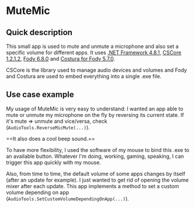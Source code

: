 # MuteMic
## Quick description
This small app is used to mute and unmute a microphone and also set a specific volume for different apps.
It uses [.NET Framework 4.8.1](https://dotnet.microsoft.com/en-us/download/dotnet-framework/net481), [CSCore 1.2.1.2](https://github.com/filoe/cscore), [Fody 6.8.0](https://github.com/Fody/Fody) and [Costura for Fody 5.7.0](https://github.com/Fody/Costura).

CSCore is the library used to manage audio devices and volumes and Fody and Costura are used to embed everything into a single .exe file.

## Use case example
My usage of MuteMic is very easy to understand: I wanted an app able to mute or unmute my microphone on the fly by reversing its current state.
If it's mute => unmute and vice/versa, check (`AudioTools.ReverseMicMute(...)`).

==It also does a cool beep sound.==

To have more flexibility, I used the software of my mouse to bind this .exe to an available button.
Whatever I'm doing, working, gaming, speaking, I can trigger this app quickly with my mouse.

Also, from time to time, the default volume of some apps changes by itself (after an update for example). I just wanted to get rid of opening the volume mixer after each update. 
This app implements a method to set a custom volume depending on app (`AudioTools.SetCustomVolumeDependingOnApp(...)`).
